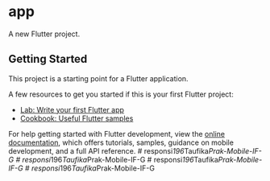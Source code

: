 # app

A new Flutter project.

## Getting Started

This project is a starting point for a Flutter application.

A few resources to get you started if this is your first Flutter project:

- [Lab: Write your first Flutter app](https://docs.flutter.dev/get-started/codelab)
- [Cookbook: Useful Flutter samples](https://docs.flutter.dev/cookbook)

For help getting started with Flutter development, view the
[online documentation](https://docs.flutter.dev/), which offers tutorials,
samples, guidance on mobile development, and a full API reference.
#   r e s p o n s i _ 1 9 6 _ T a u f i k a _ P r a k - M o b i l e - I F - G  
 #   r e s p o n s i _ 1 9 6 _ T a u f i k a _ P r a k - M o b i l e - I F - G  
 #   r e s p o n s i _ 1 9 6 _ T a u f i k a _ P r a k - M o b i l e - I F - G  
 #   r e s p o n s i _ 1 9 6 _ T a u f i k a _ P r a k - M o b i l e - I F - G  
 